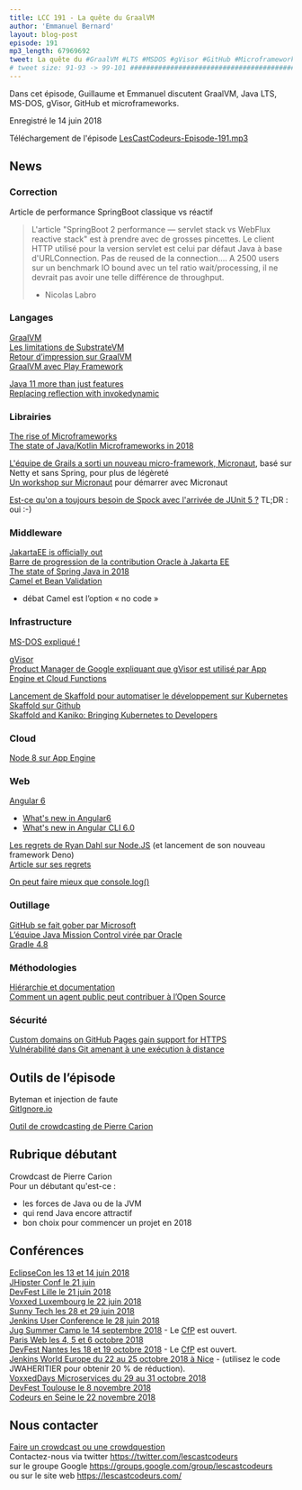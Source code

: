 ```yaml
---
title: LCC 191 - La quête du GraalVM
author: 'Emmanuel Bernard'
layout: blog-post
episode: 191
mp3_length: 67969692
tweet: La quête du #GraalVM #LTS #MSDOS #gVisor #GitHub #Microframework
# tweet size: 91-93 -> 99-101 #######################################################################
---
```

Dans cet épisode, Guillaume et Emmanuel discutent GraalVM, Java LTS, MS-DOS, gVisor, GitHub et microframeworks.

Enregistré le 14 juin 2018

Téléchargement de l'épisode [LesCastCodeurs-Episode-191.mp3](https://traffic.libsyn.com/lescastcodeurs/LesCastCodeurs-Episode-191.mp3)

## News

### Correction

Article de performance SpringBoot classique vs réactif

> L'article "SpringBoot 2 performance — servlet stack vs WebFlux reactive stack" est à prendre avec de grosses pincettes.
> Le client HTTP utilisé pour la version servlet est celui par défaut Java à base d'URLConnection. Pas de reused de la connection....
> A 2500 users sur un benchmark IO bound avec un tel ratio wait/processing, il ne devrait pas avoir une telle différence de throughput.
>
> - Nicolas Labro

### Langages

[GraalVM](http://www.graalvm.org)  
[Les limitations de SubstrateVM](https://github.com/oracle/graal/blob/master/substratevm/LIMITATIONS.md)  
[Retour d’impression sur GraalVM](https://blog.frankel.ch/first-impressions-graalvm/)  
[GraalVM avec Play Framework](https://blog.playframework.com/play-on-graal/amp/?__twitter_impression=true)  

[Java 11 more than just features](https://blog.takipi.com/java-11-will-include-more-than-just-features/)  
[Replacing reflection with invokedynamic](https://cguntur.me/2018/06/10/java-method-handles-reflection-ng/)  

### Librairies

[The rise of Microframeworks](https://www.e4developer.com/2018/06/02/the-rise-of-java-microframeworks/)  
[The state of Java/Kotlin Microframeworks in 2018](https://medium.com/@iliasyahia/the-state-of-java-kotlin-microframeworks-in-2018-54768edb7908)  

[L'équipe de Grails a sorti un nouveau micro-framework, Micronaut](http://micronaut.io/), basé sur Netty et sans Spring, pour plus de légèreté  
[Un workshop sur Micronaut](https://alvarosanchez.github.io/micronaut-workshop/) pour démarrer avec Micronaut  

[Est-ce qu'on a toujours besoin de Spock avec l'arrivée de JUnit 5 ?](https://speakerdeck.com/szpak/is-spock-still-needed-in-the-time-of-junit-5?slide=31) TL;DR : oui :-)  

### Middleware

[JakartaEE is officially out](https://developers.redhat.com/blog/2018/04/24/jakarta-ee-is-officially-out/)  
[Barre de progression de la contribution Oracle à Jakarta EE](https://www.eclipse.org/ee4j/status.php)  
[The state of Spring Java in 2018](http://www.baeldung.com/java-in-2018)  
[Camel et Bean Validation](https://cleverbuilder.com/articles/camel-bean-validation/)

* débat Camel est l’option « no code »

### Infrastructure

[MS-DOS expliqué !](https://www.xtof.info/blog/?p=985)  

[gVisor](https://cloudplatform.googleblog.com/2018/05/Open-sourcing-gVisor-a-sandboxed-container-runtime.html)  
[Product Manager de Google expliquant que gVisor est utilisé par App Engine et Cloud Functions](https://twitter.com/teich/status/1006611801331544065)  

[Lancement de Skaffold pour automatiser le développement sur Kubernetes](http://cloudplatform.googleblog.com/2018/03/introducing-Skaffold-Easy-and-repeatable-Kubernetes-development.html)  
[Skaffold sur Github](https://github.com/GoogleCloudPlatform/skaffold)  
[Skaffold and Kaniko: Bringing Kubernetes to Developers](https://medium.com/google-cloud/skaffold-and-kaniko-bringing-kubernetes-to-developers-a43914777af9)  

### Cloud

[Node 8 sur App Engine](https://cloudplatform.googleblog.com/2018/06/Now-you-can-deploy-your-Node-js-app-to-App-Engine-standard-environment.html)  

### Web

[Angular 6](https://blog.angular.io/version-6-of-angular-now-available-cc56b0efa7a4)  

* [What's new in Angular6](https://blog.ninja-squad.com/2018/05/04/what-is-new-angular-6/)  
* [What's new in Angular CLI 6.0](https://blog.ninja-squad.com/2018/05/04/angular-cli-6.0/)  

[Les regrets de Ryan Dahl sur Node.JS](https://www.youtube.com/watch?v=M3BM9TB-8yA) (et lancement de son nouveau framework Deno)  
[Article sur ses regrets](https://medium.com/@imior/10-things-i-regret-about-node-js-ryan-dahl-2ba71ff6b4dc)  

[On peut faire mieux que console.log()](https://medium.freecodecamp.org/how-you-can-improve-your-workflow-using-the-javascript-console-bdd7823a9472)  

### Outillage

[GitHub se fait gober par Microsoft](https://www.linuxfoundation.org/blog/microsoft-buys-github-the-linux-foundations-reaction/)  
[L’équipe Java Mission Control virée par Oracle](https://www.infoq.com/news/2018/06/open-source-jmc)  
[Gradle 4.8](https://docs.gradle.org/4.8/release-notes.html)  

### Méthodologies

[Hiérarchie et documentation](http://web.archive.org/web/20070205200717/http://blogs.sun.com/MartinHardee/date/20040624)  
[Comment un agent public peut contribuer à l’Open Source](https://disic.github.io/politique-de-contribution-open-source/)  

### Sécurité

[Custom domains on GitHub Pages gain support for HTTPS](https://blog.github.com/2018-05-01-github-pages-custom-domains-https/)  
[Vulnérabilité dans Git amenant à une exécution à distance](https://blogs.msdn.microsoft.com/devops/2018/05/29/announcing-the-may-2018-git-security-vulnerability/)  

## Outils de l’épisode

Byteman et injection de faute  
[GitIgnore.io](https://www.gitignore.io/)  

[Outil de crowdcasting de Pierre Carion](https://usercast.listeningfrog.com/u/lescastcodeurs)  

## Rubrique débutant

Crowdcast de Pierre Carion  
Pour un débutant qu'est-ce :

* les forces de Java ou de la JVM
* qui rend Java encore attractif
* bon choix pour commencer un projet en 2018

## Conférences

[EclipseCon les 13 et 14 juin 2018](https://www.eclipsecon.org/france2018/)  
[JHipster Conf le 21 juin](https://jhipster-conf.github.io)  
[DevFest Lille le 21 juin 2018](https://devfest.gdglille.org/)  
[Voxxed Luxembourg le 22 juin 2018](https://voxxeddays.com/luxembourg/)  
[Sunny Tech les 28 et 29 juin 2018](https://sunny-tech.io/)  
[Jenkins User Conference le 28 juin 2018](https://juc-paris.jfrog.com/?utm_source=save_the_date_CFP&utm_medium=email&utm_campaign=JUC_FR)  
[Jug Summer Camp le 14 septembre 2018](http://www.jugsummercamp.org/edition/9) - Le [CfP](http://www.jugsummercamp.org/edition/9/cfp/new) est ouvert.    
[Paris Web les 4, 5 et 6 octobre 2018](https://www.paris-web.fr/)  
[DevFest Nantes les 18 et 19 octobre 2018](https://devfest.gdgnantes.com/) - Le [CfP](https://cfp.gdgnantes.com/public/event/inzOQDR94h4bAaOVd7Db) est ouvert.  
[Jenkins World Europe du 22 au 25 octobre 2018 à Nice](https://www.cloudbees.com/jenkinsworld/home) - (utilisez le code JWAHERITIER pour obtenir 20 % de réduction).  
[VoxxedDays Microservices du 29 au 31 octobre 2018](https://voxxeddays.com/microservices/)  
[DevFest Toulouse le 8 novembre 2018](https://devfesttoulouse.fr/)  
[Codeurs en Seine le 22 novembre 2018](http://www.codeursenseine.com/2018/)  

## Nous contacter

[Faire un crowdcast ou une crowdquestion](https://lescastcodeurs.com/crowdcasting/)  
Contactez-nous via twitter <https://twitter.com/lescastcodeurs>  
sur le groupe Google <https://groups.google.com/group/lescastcodeurs>  
ou sur le site web <https://lescastcodeurs.com/>  
